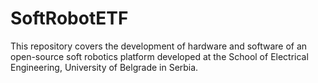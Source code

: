 # SoftRobotETF
This repository covers the development of hardware and software of an open-source soft robotics platform developed at the School of Electrical Engineering, University of Belgrade in Serbia.
